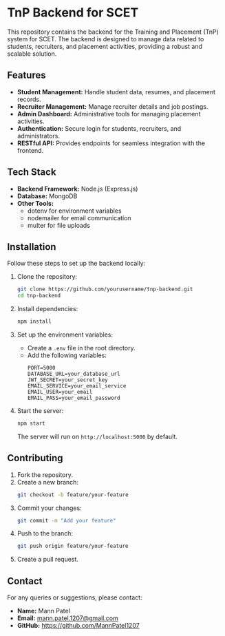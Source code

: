 # TnP Backend for SCET

This repository contains the backend for the Training and Placement (TnP) system for SCET. The backend is designed to manage data related to students, recruiters, and placement activities, providing a robust and scalable solution.

## Features

- **Student Management:** Handle student data, resumes, and placement records.
- **Recruiter Management:** Manage recruiter details and job postings.
- **Admin Dashboard:** Administrative tools for managing placement activities.
- **Authentication:** Secure login for students, recruiters, and administrators.
- **RESTful API:** Provides endpoints for seamless integration with the frontend.

## Tech Stack

- **Backend Framework:** Node.js (Express.js)
- **Database:** MongoDB
- **Other Tools:**
  - dotenv for environment variables
  - nodemailer for email communication
  - multer for file uploads

## Installation

Follow these steps to set up the backend locally:

1. Clone the repository:
   ```bash
   git clone https://github.com/yourusername/tnp-backend.git
   cd tnp-backend
   ```

2. Install dependencies:
   ```bash
   npm install
   ```

3. Set up the environment variables:
   - Create a `.env` file in the root directory.
   - Add the following variables:
     ```env
     PORT=5000
     DATABASE_URL=your_database_url
     JWT_SECRET=your_secret_key
     EMAIL_SERVICE=your_email_service
     EMAIL_USER=your_email
     EMAIL_PASS=your_email_password
     ```

4. Start the server:
   ```bash
   npm start
   ```

   The server will run on `http://localhost:5000` by default.

## Contributing

1. Fork the repository.
2. Create a new branch:
   ```bash
   git checkout -b feature/your-feature
   ```
3. Commit your changes:
   ```bash
   git commit -m "Add your feature"
   ```
4. Push to the branch:
   ```bash
   git push origin feature/your-feature
   ```
5. Create a pull request.



## Contact

For any queries or suggestions, please contact:
- **Name:** Mann Patel
- **Email:** mann.patel.1207@gmail.com
- **GitHub:** https://github.com/MannPatel1207

